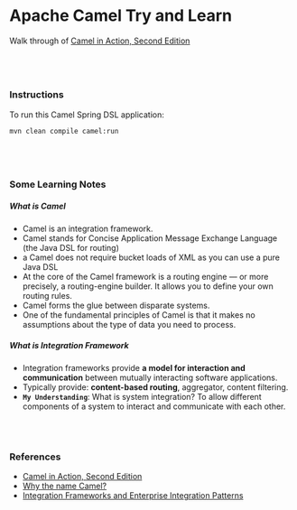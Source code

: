 # Apache Camel Try and Learn
Walk through of [Camel in Action, Second Edition](https://www.manning.com/books/camel-in-action-second-edition#toc)


&nbsp;
----
### Instructions ###

To run this Camel Spring DSL application:
```
mvn clean compile camel:run
```

&nbsp;
----
### Some Learning Notes ###
##### What is Camel #####
* Camel is an integration framework. 
* Camel stands for Concise Application Message Exchange Language (the Java DSL for routing)
* a Camel does not require bucket loads of XML as you can use a pure Java DSL
* At the core of the Camel framework is a routing engine — or more precisely, a routing-engine builder. It allows you to define your own routing rules. 
* Camel forms the glue between disparate systems.
* One of the fundamental principles of Camel is that it makes no assumptions about the type of data you need to process. 
&nbsp; 
 
##### What is Integration Framework #####
* Integration frameworks provide **a model for interaction and communication** between mutually interacting software applications. 
* Typically provide: **content-based routing**, aggregator, content filtering. 
* **`My Understanding`**: What is system integration? To allow different components of a system to interact and communicate with each other.    
&nbsp; 



&nbsp;

### References ###
* [Camel in Action, Second Edition](https://www.manning.com/books/camel-in-action-second-edition#toc)
* [Why the name Camel?](https://camel.apache.org/manual/latest/faq/why-the-name-camel.html)
* [Integration Frameworks and Enterprise Integration Patterns](https://www.credera.com/blog/technology-insights/java/integration-frameworks-enterprise-integration-patterns/)

